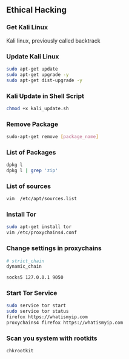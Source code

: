 ## Ethical Hacking


### Get Kali Linux

Kali linux, previously called backtrack


### Update Kali Linux

```bash
sudo apt-get update
sudo apt-get upgrade -y
sudo apt-get dist-upgrade -y
```

### Kali Update in Shell Script
```bash
chmod +x kali_update.sh
```

### Remove Package
```bash
sudo-apt-get remove [package_name]
```

### List of Packages
```bash
dpkg l
dpkg l | grep 'zip'
```

### List of sources

```bash
vim  /etc/apt/sources.list
```

### Install Tor

```bash
sudo apt-get install tor
vim /etc/proxychains4.conf
```

### Change settings in proxychains

```bash
# strict_chain
dynamic_chain

socks5 127.0.0.1 9050
```

### Start Tor Service

```bash
sudo service tor start
sudo service tor status
firefox https://whatismyip.com
proxychains4 firefox https://whatismyip.com
```

### Scan you system with rootkits

```bash
chkrootkit
```